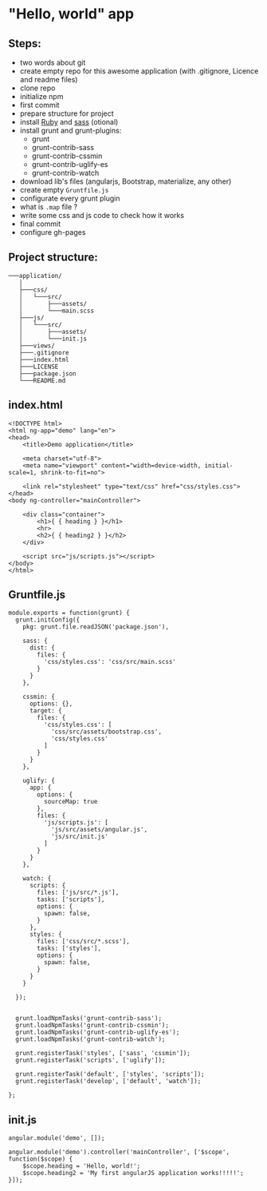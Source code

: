 # "Hello, world" app

## Steps:

 * two words about git
 * create empty repo for this awesome application (with .gitignore, Licence and readme files)
 * clone repo
 * initialize npm
 * first commit
 * prepare structure for project 
 * install [Ruby](https://github.com/oneclick/rubyinstaller2/releases) and [sass](https://sass-scss.ru/install/) (otional)
 * install grunt and grunt-plugins:
   * grunt
   * grunt-contrib-sass
   * grunt-contrib-cssmin
   * grunt-contrib-uglify-es
   * grunt-contrib-watch
 * download lib's files (angularjs, Bootstrap, materialize, any other)
 * create empty `Gruntfile.js`
 * configurate every grunt plugin
 * what is `.map` file ?
 * write some css and js code to check how it works
 * final commit
 * configure gh-pages
 
## Project structure:
 
```
───application/
   │
   ├───css/
   │   └───src/
   │       ├───assets/
   │       └───main.scss
   ├───js/
   │   └───src/
   │       ├───assets/
   │       └───init.js
   ├───views/
   ├───.gitignore
   ├───index.html
   ├───LICENSE
   ├───package.json
   └───README.md
```

## index.html

```
<!DOCTYPE html>
<html ng-app="demo" lang="en">
<head>
    <title>Demo application</title>

    <meta charset="utf-8">
    <meta name="viewport" content="width=device-width, initial-scale=1, shrink-to-fit=no">

    <link rel="stylesheet" type="text/css" href="css/styles.css">
</head>
<body ng-controller="mainController">
	
    <div class="container">
        <h1>{ { heading } }</h1>
        <hr>
        <h2>{ { heading2 } }</h2>
    </div>

    <script src="js/scripts.js"></script>
</body>
</html>
```

## Gruntfile.js

```
module.exports = function(grunt) {
  grunt.initConfig({
    pkg: grunt.file.readJSON('package.json'),

    sass: {
      dist: {
        files: {
          'css/styles.css': 'css/src/main.scss'
        }
      }
    },

    cssmin: {
      options: {},
      target: {
        files: {
          'css/styles.css': [
            'css/src/assets/bootstrap.css',
            'css/styles.css'
          ]
        }
      }
    },

    uglify: {
      app: {
        options: {
          sourceMap: true
        },
        files: {
          'js/scripts.js': [
            'js/src/assets/angular.js',
            'js/src/init.js'
          ]
        }
      }
    },

    watch: {
      scripts: {
        files: ['js/src/*.js'],
        tasks: ['scripts'],
        options: {
          spawn: false,
        }
      },
      styles: {
        files: ['css/src/*.scss'],
        tasks: ['styles'],
        options: {
          spawn: false,
        }
      }
    }

  });


  grunt.loadNpmTasks('grunt-contrib-sass');
  grunt.loadNpmTasks('grunt-contrib-cssmin');
  grunt.loadNpmTasks('grunt-contrib-uglify-es');
  grunt.loadNpmTasks('grunt-contrib-watch');

  grunt.registerTask('styles', ['sass', 'cssmin']);
  grunt.registerTask('scripts', ['uglify']);

  grunt.registerTask('default', ['styles', 'scripts']);
  grunt.registerTask('develop', ['default', 'watch']);

};
```

## init.js

```
angular.module('demo', []);

angular.module('demo').controller('mainController', ['$scope', function($scope) {
    $scope.heading = 'Hello, world!';
    $scope.heading2 = 'My first angularJS application works!!!!!';
}]);
```
